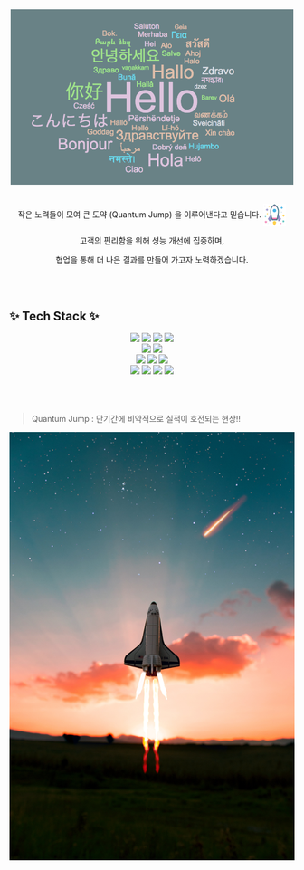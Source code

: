 <div align="center">
  <img src="./greeting.png" alt="Greeting Image" width="500">
</div>
<br>
<div align="center">
  <p>
    작은 노력들이 모여 큰 도약 (Quantum Jump) 을 이루어낸다고 믿습니다. 
    <img src="./space.png" alt="Space Icon" style="width: 40px; height: 40px; vertical-align: middle;">
  </p>
  <p>고객의 편리함을 위해 성능 개선에 집중하며,</p>  
  <p>협업을 통해 더 나은 결과를 만들어 가고자 노력하겠습니다.</p>   
</div>
<br>
<br>
<h2>✨ Tech Stack ✨</h2>
<div align="center">
  <img src="https://img.shields.io/badge/Java-007396?style=for-the-badge&logo=java&logoColor=white" />
  <img src="https://img.shields.io/badge/Spring-6DB33F?style=for-the-badge&logo=spring&logoColor=white" />
  <img src="https://img.shields.io/badge/JPA-FF6F00?style=for-the-badge&logo=hibernate&logoColor=white" />
  <img src="https://img.shields.io/badge/QueryDSL-4479A1?style=for-the-badge&logo=apache&logoColor=white" />
</div>
<div align="center">
  <img src="https://img.shields.io/badge/Python-3776AB?style=for-the-badge&logo=python&logoColor=white" />
  <img src="https://img.shields.io/badge/Django-092E20?style=for-the-badge&logo=django&logoColor=white" />
</div>
<div align="center">
  <img src="https://img.shields.io/badge/MySQL-4479A1?style=for-the-badge&logo=mysql&logoColor=white" />
  <img src="https://img.shields.io/badge/Redis-DC382D?style=for-the-badge&logo=redis&logoColor=white" />
  <img src="https://img.shields.io/badge/Elasticsearch-005571?style=for-the-badge&logo=elasticsearch&logoColor=white" />
</div>
<div align="center">
  <img src="https://img.shields.io/badge/HTML-E34F26?style=for-the-badge&logo=html5&logoColor=white" />
  <img src="https://img.shields.io/badge/CSS-1572B6?style=for-the-badge&logo=css3&logoColor=white" />
  <img src="https://img.shields.io/badge/JavaScript-F7DF1E?style=for-the-badge&logo=javascript&logoColor=black" />
  <img src="https://img.shields.io/badge/React-61DAFB?style=for-the-badge&logo=react&logoColor=black" />
</div>
<br>
<br>
<br>

> Quantum Jump : 단기간에 비약적으로 실적이 호전되는 현상!! 

![image](./spaceship.jpg)










